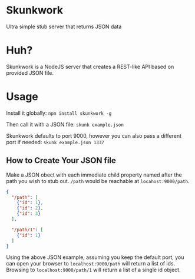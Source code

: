 # Skunkwork
Ultra simple stub server that returns JSON data

# Huh?
Skunkwork is a NodeJS server that creates a REST-like API based on provided JSON file.

# Usage
Install it globally:
`npm install skunkwork -g`

Then call it with a JSON file:
`skunk example.json`

Skunkwork defaults to port 9000, however you can also pass a different port if needed:
`skunk example.json 1337`

## How to Create Your JSON file
Make a JSON obect with each immediate child property named after the path you
wish to stub out. `/path` would be reachable at `locahost:9000/path`.

```JSON
{
  "/path": [
    {"id": 1},
    {"id": 2},
    {"id": 3}
  ],

  "/path/1": [
    {"id": 1}
  ]
}
```
Using the above JSON example, assuming you keep the default port, you can open your browser to `localhost:9000/path` will return a list of ids. Browsing to `localhost:9000/path/1` will return a list of a single id object.